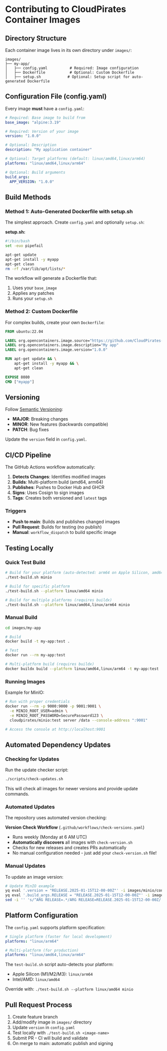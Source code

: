 # Contributing to CloudPirates Container Images

## Directory Structure

Each container image lives in its own directory under `images/`:

```
images/
├── my-app/
│   ├── config.yaml          # Required: Image configuration
│   ├── Dockerfile           # Optional: Custom Dockerfile
│   ├── setup.sh            # Optional: Setup script for auto-generated Dockerfile
```

## Configuration File (config.yaml)

Every image **must** have a `config.yaml`:

```yaml
# Required: Base image to build from
base_image: "alpine:3.19"

# Required: Version of your image
version: "1.0.0"

# Optional: Description
description: "My application container"

# Optional: Target platforms (default: linux/amd64,linux/arm64)
platforms: "linux/amd64,linux/arm64"

# Optional: Build arguments
build_args:
  APP_VERSION: "1.0.0"
```

## Build Methods

### Method 1: Auto-Generated Dockerfile with setup.sh

The simplest approach. Create `config.yaml` and optionally `setup.sh`:

**setup.sh:**
```bash
#!/bin/bash
set -euo pipefail

apt-get update
apt-get install -y myapp
apt-get clean
rm -rf /var/lib/apt/lists/*
```

The workflow will generate a Dockerfile that:
1. Uses your `base_image`
2. Applies any patches
3. Runs your `setup.sh`

### Method 2: Custom Dockerfile

For complex builds, create your own `Dockerfile`:

```dockerfile
FROM ubuntu:22.04

LABEL org.opencontainers.image.source="https://github.com/CloudPirates-io/container-images"
LABEL org.opencontainers.image.description="My app"
LABEL org.opencontainers.image.version="1.0.0"

RUN apt-get update && \
    apt-get install -y myapp && \
    apt-get clean

EXPOSE 8080
CMD ["myapp"]
```

## Versioning

Follow [Semantic Versioning](https://semver.org/):

- **MAJOR**: Breaking changes
- **MINOR**: New features (backwards compatible)
- **PATCH**: Bug fixes

Update the `version` field in `config.yaml`.

## CI/CD Pipeline

The GitHub Actions workflow automatically:

1. **Detects Changes**: Identifies modified images
2. **Builds**: Multi-platform build (amd64, arm64)
3. **Publishes**: Pushes to Docker Hub and GHCR
4. **Signs**: Uses Cosign to sign images
5. **Tags**: Creates both versioned and `latest` tags

### Triggers

- **Push to main**: Builds and publishes changed images
- **Pull Request**: Builds for testing (no publish)
- **Manual**: `workflow_dispatch` to build specific image

## Testing Locally

### Quick Test Build

```bash
# Build for your platform (auto-detected: arm64 on Apple Silicon, amd64 on Intel)
./test-build.sh minio

# Build for specific platform
./test-build.sh --platform linux/amd64 minio

# Build for multiple platforms (requires buildx)
./test-build.sh --platform linux/amd64,linux/arm64 minio
```

### Manual Build

```bash
cd images/my-app

# Build
docker build -t my-app:test .

# Test
docker run --rm my-app:test

# Multi-platform build (requires buildx)
docker buildx build --platform linux/amd64,linux/arm64 -t my-app:test .
```

### Running Images

Example for MinIO:
```bash
# Run with proper credentials
docker run --rm -p 9000:9000 -p 9001:9001 \
  -e MINIO_ROOT_USER=admin \
  -e MINIO_ROOT_PASSWORD=SecurePassword123 \
  cloudpirates/minio:test server /data --console-address ":9001"

# Access the console at http://localhost:9001
```

## Automated Dependency Updates

### Checking for Updates

Run the update checker script:
```bash
./scripts/check-updates.sh
```

This will check all images for newer versions and provide update commands.

### Automated Updates

The repository uses automated version checking:

**Version Check Workflow** (`.github/workflows/check-versions.yaml`)
- Runs weekly (Monday at 6 AM UTC)
- **Automatically discovers** all images with `check-version.sh`
- Checks for new releases and creates PRs automatically
- No manual configuration needed - just add your `check-version.sh` file!

### Manual Updates

To update an image version:
```bash
# Update MinIO example
yq eval '.version = "RELEASE.2025-01-15T12-00-00Z"' -i images/minio/config.yaml
yq eval '.build_args.RELEASE = "RELEASE.2025-01-15T12-00-00Z"' -i images/minio/config.yaml
sed -i '' 's/^ARG RELEASE=.*/ARG RELEASE=RELEASE.2025-01-15T12-00-00Z/' images/minio/Dockerfile
```

## Platform Configuration

The `config.yaml` supports platform specification:

```yaml
# Single platform (faster for local development)
platforms: "linux/arm64"

# Multi-platform (for production)
platforms: "linux/amd64,linux/arm64"
```

The `test-build.sh` script auto-detects your platform:
- Apple Silicon (M1/M2/M3): `linux/arm64`
- Intel/AMD: `linux/amd64`

Override with: `./test-build.sh --platform linux/amd64 minio`

## Pull Request Process

1. Create feature branch
2. Add/modify image in `images/` directory
3. Update `version` in `config.yaml`
4. Test locally with `./test-build.sh <image-name>`
5. Submit PR - CI will build and validate
6. On merge to main: automatic publish and signing

